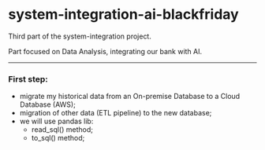 # system-integration-ai-blackfriday

Third part of the system-integration project.

Part focused on Data Analysis, integrating our bank with AI.

---

### First step:
- migrate my historical data from an On-premise Database to a Cloud Database (AWS);
- migration of other data (ETL pipeline) to the new database;
- we will use pandas lib:
    - read_sql() method;
    - to_sql() method;